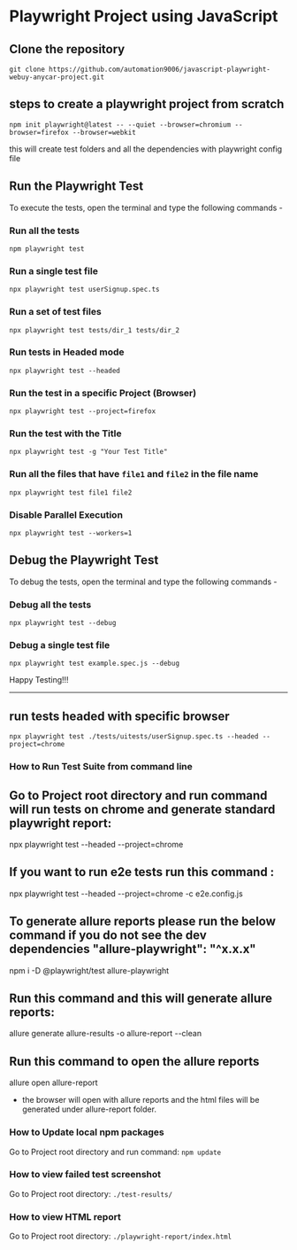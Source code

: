 # Playwright Project using JavaScript


## Clone the repository

```shell
git clone https://github.com/automation9006/javascript-playwright-webuy-anycar-project.git
```

## steps to create a playwright project from scratch
```shell
npm init playwright@latest -- --quiet --browser=chromium --browser=firefox --browser=webkit
``` 
this will create test folders and all the dependencies with playwright config file

## Run the Playwright Test
To execute the tests, open the terminal and type the following commands -

### **Run all the tests**
```shell
npm playwright test
```

### **Run a single test file**
```shell
npx playwright test userSignup.spec.ts
```

### **Run a set of test files**
```shell
npx playwright test tests/dir_1 tests/dir_2
```

### **Run tests in Headed mode**
```shell
npx playwright test --headed
```

### **Run the test in a specific Project (Browser)**
```shell
npx playwright test --project=firefox
```

### **Run the test with the Title**
```shell
npx playwright test -g "Your Test Title"
```

### **Run all the files that have `file1` and `file2` in the file name**
```shell
npx playwright test file1 file2
```

### **Disable Parallel Execution**
```shell
npx playwright test --workers=1
```

## Debug the Playwright Test
To debug the tests, open the terminal and type the following commands -

### **Debug all the tests**
```shell
npx playwright test --debug
```

### **Debug a single test file**
```shell
npx playwright test example.spec.js --debug
```

Happy Testing!!!

---

## run tests headed with specific browser
```shell
npx playwright test ./tests/uitests/userSignup.spec.ts --headed --project=chrome

```
### How to Run Test Suite from command line

## Go to Project root directory and run command will run tests on chrome and generate standard playwright report:

npx playwright test --headed --project=chrome

## If you want to run e2e tests run this command :

npx playwright test --headed --project=chrome -c e2e.config.js

## To generate allure reports please run the below command if you do not see the dev dependencies  "allure-playwright": "^x.x.x"

npm i -D @playwright/test allure-playwright

## Run this command and this will generate allure reports:
 
 allure generate allure-results -o allure-report --clean

 ## Run this command to open the allure reports

allure open allure-report

* the browser will open with allure reports and the html files will be generated under allure-report folder.


 ### How to Update local npm packages
 Go to Project root directory and run command: `npm update`

 ### How to view failed test screenshot
Go to Project root directory: `./test-results/`

### How to view HTML report
Go to Project root directory: `./playwright-report/index.html`
